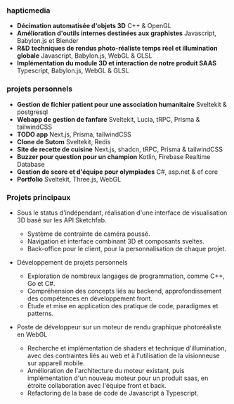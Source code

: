 ### hapticmedia

- **Décimation automatisée d'objets 3D** C++ & OpenGL
- **Amélioration d'outils internes destinées aux graphistes** Javascript, Babylon.js et Blender
- **R&D** **techniques de rendus photo-réaliste temps réel et illumination globale** Javascript, Babylon.js, WebGL & GLSL
- **Implémentation du module 3D et interaction de notre produit SAAS** Typescript, Babylon.js, WebGL & GLSL

### projets personnels

- **Gestion de fichier patient pour une association humanitaire** Sveltekit & postgresql
- **Webapp de gestion de fanfare** Sveltekit, Lucia, tRPC, Prisma & tailwindCSS
- **TODO app** Next.js, Prisma, tailwindCSS
- **Clone de Sutom** Sveltekit, Redis
- **Site de recette de cuisine** Next.js, shadcn, tRPC, Prisma & tailwindCSS
- **Buzzer pour question pour un champion** Kotlin, Firebase Realtime Database
- **Gestion de score et d'équipe pour olympiades** C#, asp.net & ef core
- **Portfolio** Sveltekit, Three.js, WebGL

### Projets principaux

- Sous le status d'indépendant, réalisation d'une interface de visualisation 3D basé sur les API Sketchfab.
    - Système de contrainte de caméra poussé.
    - Navigation et interface combinant 3D et composants sveltes.
    - Back-office pour le client, pour la personnalisation de chaque projet.

- Développement de projets personnels
    - Exploration de nombreux langages de programmation, comme C++, Go et C#.
    - Compréhension des concepts liés au backend, approfondissement des compétences en développement front.
    - Étude et mise en application des pratique de code, paradigmes et patterns.

- Poste de développeur sur un moteur de rendu graphique photoréaliste en WebGL
    - Recherche et implémentation de shaders et technique d'illumination, avec des contraintes liés au web et à l'utilisation de la visionneuse sur appareil mobile.
    - Amélioration de l'architecture du moteur existant, puis implémentation d'un nouveau moteur pour un produit saas, en étroite collaboration avec l'équipe front et back.
    - Refactoring de la base de code de Javascript à Typescript.